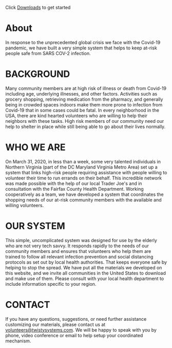 
Click [Downloads](index.html) to get started 

# About

In response to the unprecedented global crisis we face with the Covid-19 pandemic, we have built a very simple system that helps to keep at-risk people safe from SARS COV-2 infection.

# BACKGROUND
Many community members are at high risk of illness or death from Covid-19 including age, underlying illnesses, and other factors. Activities such as grocery shopping, retrieving medication from the pharmacy, and generally being in crowded spaces indoors make them more prone to infection from Covid-19 that in some cases could be fatal.
In every neighborhood in the USA, there are kind hearted volunteers who are willing to help their neighbors with these tasks. High risk members of our community need our help to shelter in place while still being able to go about their lives normally.

# WHO WE ARE
On March 31, 2020, in less than a week, some very talented individuals in Northern Virginia (part of the DC Maryland Virginia Metro Area) set up a system that links high-risk people requiring assistance with people willing to volunteer their time to run errands on their behalf.
This incredible network was made possible with the help of our local Trader Joe's and in consultation with the Fairfax County Health Department.
Working cooperatively as a team, we have developed a system that coordinates the shopping needs of our at-risk community members with the available and willing volunteers.

# OUR SYSTEM
This simple, uncomplicated system was designed for use by the elderly who are not very tech savvy. It responds rapidly to the needs of our community members and ensures that volunteers who help them are trained to follow all relevant infection prevention and social distancing protocols as set out by local health authorities. That keeps everyone safe by helping to stop the spread.
We have put all the materials we developed on this website, and we invite all communities in the United States to download and make use of them. Please consult with your local health department to include information specific to your region.

# CONTACT
If you have any questions, suggestions, or need further assistance customizing our materials, please contact us at volunteers@twistysystems.com. We will be happy to speak with you by phone, video conference or email to help setup your coordinated mechanism.
